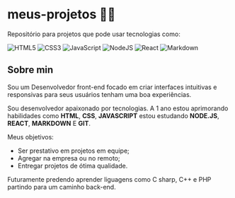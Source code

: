 # meus-projetos 👨‍💻

Repositório para projetos que pode usar tecnologias como: 

![HTML5](https://img.shields.io/badge/html5-%23E34F26.svg?style=for-the-badge&logo=html5&logoColor=white) ![CSS3](https://img.shields.io/badge/css3-%231572B6.svg?style=for-the-badge&logo=css3&logoColor=white) ![JavaScript](https://img.shields.io/badge/javascript-%23323330.svg?style=for-the-badge&logo=javascript&logoColor=%23F7DF1E) ![NodeJS](https://img.shields.io/badge/node.js-6DA55F?style=for-the-badge&logo=node.js&logoColor=white) ![React](https://img.shields.io/badge/react-%2320232a.svg?style=for-the-badge&logo=react&logoColor=%2361DAFB)  ![Markdown](https://img.shields.io/badge/Markdown-000?style=for-the-badge&logo=markdown)

## Sobre min 
Sou um Desenvolvedor front-end focado em criar interfaces intuitivas e responsivas para seus usuários tenham uma boa experiências.

Sou desenvolvedor apaixonado por tecnologias. A 1 ano estou aprimorando habilidades como **HTML**, **CSS**, **JAVASCRIPT** estou estudando **NODE.JS**, **REACT**, **MARKDOWN** E **GIT**.

Meus objetivos:

- Ser prestativo em projetos em equipe;
- Agregar na empresa ou no remoto;
- Entregar projetos de ótima qualidade.        

Futuramente predendo aprender liguagens como C sharp, C++ e PHP partindo para um caminho back-end.
